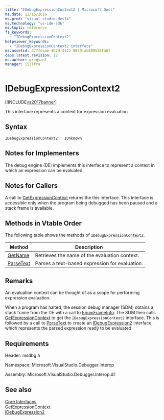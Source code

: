 ```yaml
---
title: "IDebugExpressionContext2 | Microsoft Docs"
ms.date: 11/15/2016
ms.prod: "visual-studio-dev14"
ms.technology: "vs-ide-sdk"
ms.topic: reference
f1_keywords: 
  - "IDebugExpressionContext2"
helpviewer_keywords: 
  - "IDebugExpressionContext2 interface"
ms.assetid: 577fdaae-4b2d-4112-9839-ab899535fa6f
caps.latest.revision: 12
ms.author: gregvanl
manager: jillfra
---
```

# IDebugExpressionContext2
[!INCLUDE[vs2017banner](../../../includes/vs2017banner.md)]

This interface represents a context for expression evaluation  
  
## Syntax  
  
```  
IDebugExpressionContext2 : IUnknown  
```  
  
## Notes for Implementers  
 The debug engine (DE) implements this interface to represent a context in which an expression can be evaluated.  
  
## Notes for Callers  
 A call to [GetExpressionContext](../../../extensibility/debugger/reference/idebugstackframe2-getexpressioncontext.md) returns the this interface. This interface is accessible only when the program being debugged has been paused and a stack frame is available.  
  
## Methods in Vtable Order  
 The following table shows the methods of `IDebugExpressionContext2`.  
  
|Method|Description|  
|------------|-----------------|  
|[GetName](../../../extensibility/debugger/reference/idebugexpressioncontext2-getname.md)|Retrieves the name of the evaluation context.|  
|[ParseText](../../../extensibility/debugger/reference/idebugexpressioncontext2-parsetext.md)|Parses a text-based expression for evaluation.|  
  
## Remarks  
 An evaluation context can be thought of as a scope for performing expression evaluation.  
  
 When a program has halted, the session debug manager (SDM) obtains a stack frame from the DE with a call to [EnumFrameInfo](../../../extensibility/debugger/reference/idebugthread2-enumframeinfo.md). The SDM then calls [GetExpressionContext](../../../extensibility/debugger/reference/idebugstackframe2-getexpressioncontext.md) to get the `IDebugExpressionContext2` interface. This is followed by a call to [ParseText](../../../extensibility/debugger/reference/idebugexpressioncontext2-parsetext.md) to create an [IDebugExpression2](../../../extensibility/debugger/reference/idebugexpression2.md) interface, which represents the parsed expression ready to be evaluated.  
  
## Requirements  
 Header: msdbg.h  
  
 Namespace: Microsoft.VisualStudio.Debugger.Interop  
  
 Assembly: Microsoft.VisualStudio.Debugger.Interop.dll  
  
## See also  
 [Core Interfaces](../../../extensibility/debugger/reference/core-interfaces.md)   
 [GetExpressionContext](../../../extensibility/debugger/reference/idebugstackframe2-getexpressioncontext.md)   
 [IDebugExpression2](../../../extensibility/debugger/reference/idebugexpression2.md)
